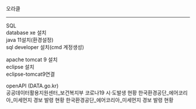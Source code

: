 오라클<hr/>
SQL <br />
database xe 설치<br/>
java 11설치(환경설정)<br/>
sql developer 설치(cmd 계정생성)<br/>

apache tomcat 9 설치 <br/>
eclipse 설치 <br/>
eclipse-tomcat9연결 <br/>

openAPI (DATA.go.kr) <br />
공공데이터활용지원센터_보건복지부 코로나19 시·도발생 현황
한국환경공단_에어코리아_미세먼지 경보 발령 현황
한국환경공단_에어코리아_미세먼지 경보 발령 현황
